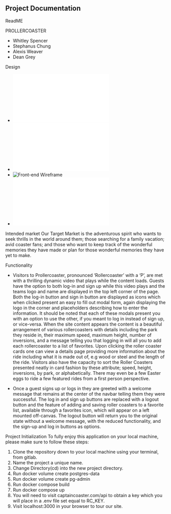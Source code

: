 ## Project Documentation

ReadME

PROLLERCOASTER

- Whitley Spencer
- Stephanus Chung
- Alexis Weaver
- Dean Grey

Design

- ![API Design](/docs/api-design.md)
- ![Database](/docs/database.md)
- ![Front-end Wireframe](/docs/wireframe.png)
- ![Integration](/docs/integrations.md)

Intended market
Our Target Market is the adventurous spirit who wants to seek thrills in the world around them; those searching for a family vacation; avid coaster fans; and those who want to keep track of the wonderful memories they have made or plan for those wonderful memories they have yet to make.

Functionality

- Visitors to Prollercoaster, pronounced ‘Rollercoaster’ with a ‘P’, are met with a thrilling dynamic video that plays while the content loads. Guests have the option to both log-in and sign up while this video plays and the teams logo and name are displayed in the top left corner of the page. Both the log-in button and sign in button are displayed as icons which when clicked present an easy to fill out modal form, again displaying the logo in the corner and placeholders describing how to enter the information. It should be noted that each of these modals present you with an option to use the other, if you meant to log in instead of sign up, or vice-versa. When the site content appears the content is a beautiful arrangement of various rollercoasters with details including the park they reside in, their maximum speed, maximum height, number of inversions, and a message telling you that logging in will all you to add each rollercoaster to a list of favorites. Upon clicking the roller coaster cards one can view a details page providing more information about the ride including what it is made out of, e.g wood or steel and the length of the ride. Visitors also have the capacity to sort the Roller Coasters presented neatly in card fashion by these attribute; speed, height, inversions, by park, or alphabetically. There may even be a few Easter eggs to ride a few featured rides from a first person perspective.

- Once a guest signs up or logs in they are greeted with a welcome message that remains at the center of the navbar telling them they were successful. The log in and sign up buttons are replaced with a logout button and the feature of adding and saving roller coasters to a favorite list, available through a favorites icon, which will appear on a left mounted off-canvas. The logout button will return you to the original state without a welcome message, with the reduced functionality, and the sign-up and log in buttons as options.

Project Initialization
To fully enjoy this application on your local machine, please make sure to follow these steps:

1. Clone the repository down to your local machine using your terminal, from gitlab.
2. Name the project a unique name.
3. Change Directory(cd) into the new project directory.
4. Run docker volume create postgres-data
5. Run docker volume create pg-admin
6. Run docker compose build
7. Run docker compose up
8. You will need to visit captaincoaster.com/api to obtain a key which you will place in a .env file set equal to RC_KEY.
9. Visit localhost:3000 in your browser to tour our site.
